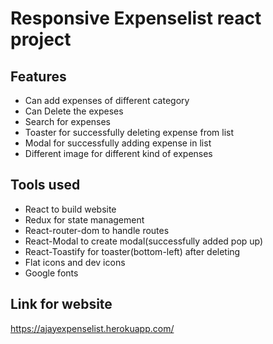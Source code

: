 # Responsive Expenselist react project

## Features
* Can add expenses of different category
* Can Delete the expeses
* Search for expenses
* Toaster for successfully deleting expense from list
* Modal for successfully adding expense in list
* Different image for different kind of expenses

## Tools used
* React to build website 
* Redux for state management
* React-router-dom to handle routes
* React-Modal to create modal(successfully added pop up)
* React-Toastify for toaster(bottom-left) after deleting
* Flat icons and dev icons
* Google fonts


## Link for website
 https://ajayexpenselist.herokuapp.com/
